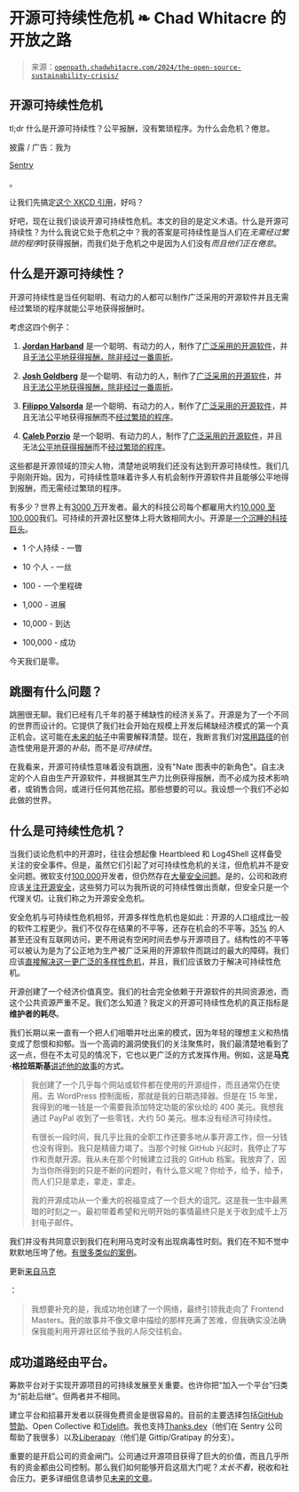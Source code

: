 <!--yml

分类：未分类

日期：2024-05-27 15:01:55

-->

# 开源可持续性危机 ❧ Chad Whitacre 的开放之路

> 来源：[`openpath.chadwhitacre.com/2024/the-open-source-sustainability-crisis/`](https://openpath.chadwhitacre.com/2024/the-open-source-sustainability-crisis/)

## 开源可持续性危机

tl;dr 什么是开源可持续性？公平报酬，没有繁琐程序。为什么会危机？倦怠。

披露 / 广告：我为

[Sentry](https://sentry.io/welcome/)

。

让我们先搞定[这个 XKCD 引用](https://xkcd.com/2347/)，好吗？

好吧，现在让我们谈谈开源可持续性危机。本文的目的是定义术语。什么是开源可持续性？为什么我说它处于危机之中？我的答案是可持续性是当人们在*无需经过繁琐的程序*时获得报酬，而我们处于危机之中是因为人们没有*而且他们正在倦怠*。

## 什么是开源可持续性？

开源可持续性是当任何聪明、有动力的人都可以制作广泛采用的开源软件并且无需经过繁琐的程序就能公平地获得报酬时。

考虑这四个例子：

1.  [**Jordan Harband**](https://twitter.com/ljharb) 是一个聪明、有动力的人，制作了[广泛采用的开源软件](https://github.com/ljharb)，并且[无法公平地获得报酬，除非经过一番周折](https://thenewstack.io/open-source-needs-maintainers-but-how-can-they-get-paid/)。

1.  [**Josh Goldberg**](https://www.joshuakgoldberg.com/) 是一个聪明、有动力的人，制作了[广泛采用的开源软件](https://github.com/JoshuaKGoldberg)，并且[无法公平地获得报酬，除非经过一番周折](https://twitter.com/JoshuaKGoldberg/status/1737229604442517902)。

1.  [**Filippo Valsorda**](https://filippo.io/) 是一个聪明、有动力的人，制作了[广泛采用的开源软件](https://github.com/FiloSottile)，并且无法公平地获得报酬而不[经过繁琐的程序](https://words.filippo.io/full-time-maintainer/)。

1.  [**Caleb Porzio**](https://calebporzio.com/) 是一个聪明、有动力的人，制作了[广泛采用的开源软件](https://github.com/calebporzio)，并且无法[公平地获得报酬](https://calebporzio.com/i-just-hit-dollar-100000yr-on-github-sponsors-heres-how-i-did-it)而不[经过繁琐的程序](https://calebporzio.com/sponsorware)。

这些都是开源领域的顶尖人物，清楚地说明我们还没有达到开源可持续性。我们几乎刚刚开始。因为，可持续性意味着许多人有机会制作开源软件并且能够公平地得到报酬，而无需经过繁琐的程序。

有多少？世界上有[3000 万](https://www.statista.com/statistics/627312/worldwide-developer-population/)开发者。最大的科技公司每个都雇用大约[10,000 至 100,000](https://www.statista.com/statistics/673862/number-of-employees-at-selected-leading-tech-companies/)我们。可持续的开源社区整体上将大致相同大小。开源是[一个沉睡的科技巨头](https://gratipay.news/your-company-should-probably-pay-2000-per-person-for-open-source-9205443e209d)。

+   1 个人持续 - 一瞥

+   10 个人 - 一丝

+   100 - 一个里程碑

+   1,000 - 进展

+   10,000 - 到达

+   100,000 - 成功

今天我们是零。

## 跳圈有什么问题？

跳圈很无聊。我们已经有几千年的基于稀缺性的经济关系了。开源是为了一个不同的世界而设计的。它提供了我们社会开始在规模上开发后稀缺经济模式的第一个真正机会。这可能在[未来的帖子](https://github.com/chadwhitacre/openpath/issues/15)中需要解释清楚。现在，我断言我们对[常用路径](https://twitter.com/eigenjoy/status/862412458517962752)的创造性使用是开源的*补贴*，而不是*可持续性*。

在我看来，开源可持续性意味着没有跳圈，没有"Nate 图表中的新角色"。自主决定的个人自由生产开源软件，并根据其生产力比例获得报酬，而不必成为技术影响者，或销售合同，或进行任何其他花招。那些想要的可以。我设想一个我们不必如此做的世界。

## 什么是可持续性危机？

当我们谈论危机中的开源时，往往会想起像 Heartbleed 和 Log4Shell 这样备受关注的安全事件。但是，虽然它们引起了对可持续性危机的关注，但危机并不是安全问题。微软支付[100,000](https://devblogs.microsoft.com/engineering-at-microsoft/welcome-to-the-engineering-at-microsoft-blog/)开发者，但仍然存在[大量安全问题](https://msrc.microsoft.com/update-guide/vulnerability)。是的，公司和政府应该[关注开源安全](https://openssf.org/)，这些努力可以为我所说的可持续性做出贡献，但安全只是一个代理关切。让我们称之为开源安全危机。

安全危机与可持续性危机相邻，开源多样性危机也是如此：开源的人口组成比一般的软件工程更少。我们不仅存在结果的不平等，还存在机会的不平等。[35%](https://www.statista.com/statistics/617136/digital-population-worldwide/) 的人甚至还没有互联网访问，更不用说有空闲时间去参与开源项目了。结构性的不平等可以被认为是为了公正地为生产被广泛采用的开源软件而跳过的最大的障碍。我们应该[直接解决这一更广泛的多样性危机](https://www.outreachy.org/)，并且，我们应该致力于解决可持续性危机。

开源创建了一个经济价值真空。我们的社会完全依赖于开源软件的共同资源池，而这个公共资源严重不足。我们怎么知道？我定义的开源可持续性危机的真正指标是**维护者的耗尽**。

我们长期以来一直有一个把人们咀嚼并吐出来的模式，因为年轻的理想主义和热情变成了怨恨和抑郁。当一个高调的漏洞使我们的关注聚焦时，我们最清楚地看到了这一点，但在不太可见的情况下，它也以更广泛的方式发挥作用。例如，这是**马克·格拉班斯基**[讲述他的故事](https://blog.opencollective.com/frontend-masters/)的方式。

> 我创建了一个几乎每个网站或软件都在使用的开源组件，而且通常仍在使用。去 WordPress 控制面板，那就是我的日期选择器。但是在 15 年里，我得到的唯一钱是一个需要我添加特定功能的家伙给的 400 美元。我想我通过 PayPal 收到了一些零钱，大约 50 美元。根本没有经济可持续性。
> 
> 有很长一段时间，我几乎比我的全职工作还要多地从事开源工作，但一分钱也没有得到。我只是精疲力竭了。当那个时候 GitHub 兴起时，我停止了写作和贡献开源。我从未在那个时候建立过我的 GitHub 档案。我放弃了，因为当你所得到的只是不断的问题时，有什么意义呢？你给予，给予，给予，而人们只是拿走，拿走，拿走。
> 
> 我的开源成功从一个重大的祝福变成了一个巨大的诅咒。这是我一生中最黑暗的时刻之一。最初带着希望和光明开始的事情最终只是关于收到成千上万封电子邮件。

我们并没有共同意识到我们在利用马克时没有出现病毒性时刻。我们在不知不觉中默默地压垮了他。[有很多类似的案例](https://blog.tidelift.com/maintainer-burnout-is-real)。

更新[来自马克](https://twitter.com/1Marc/status/1748422612114362706)

：

> 我想要补充的是，我成功地创建了一个网络，最终引领我走向了 Frontend Masters。我的故事并不像文章中描绘的那样充满了苦难，但我确实没法确保我能利用开源社区给予我的人际交往机会。

## 成功道路经由平台。

筹款平台对于实现开源项目的可持续发展至关重要。也许你把“加入一个平台”归类为“前赴后继”。但两者并不相同。

建立平台和招募开发者以获得免费资金是很容易的。目前的主要选择包括[GitHub 赞助](https://github.com/sponsors)、Open Collective 和[Tidelift](https://tidelift.com/)。我也支持[Thanks.dev](https://thanks.dev/home)（他们在 Sentry 公司帮助了我很多）以及[Liberapay](https://liberapay.com/)（他们是 Gittip/Gratipay 的分支）。

重要的是开启公司的资金闸门。公司通过开源项目获得了巨大的价值，而且几乎所有的资金都由公司控制。那么我们如何能够开启这扇大门呢？*太长不看*，税收和社会压力。更多详细信息请参见[未来的文章](https://github.com/chadwhitacre/openpath/issues/14)。
